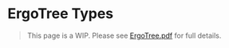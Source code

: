 # ErgoTree Types

> This page is a WIP. Please see [ErgoTree.pdf](https://storage.googleapis.com/ergo-cms-media/docs/ErgoTree.pdf) for full details.
